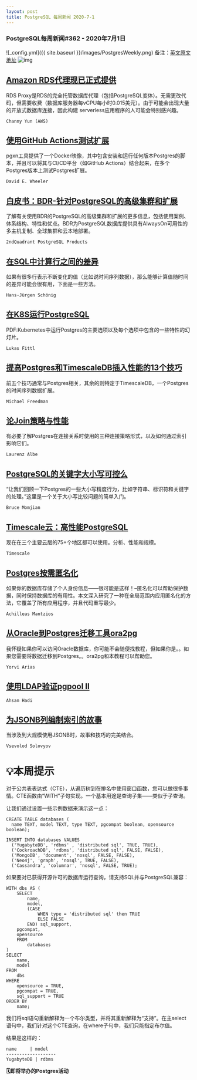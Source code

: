 ```yaml
---
layout: post
title: PostgreSQL 每周新闻 2020-7-1
---
```

### PostgreSQL每周新闻#362 - 2020年7月1日
![_config.yml]({{ site.baseurl }}/images/PostgresWeekly.png)
备注：[英文原文地址](https://postgresweekly.com/issues/362)
![img](https://res.cloudinary.com/cpress/image/upload/w_1280,e_sharpen:60/v1593609071/cchxwnmldtjs9xojgu4u.jpg)

## [Amazon RDS代理现已正式提供](https://postgresweekly.com/link/91150/web)
RDS Proxy是RDS的完全托管数据库代理（包括PostgreSQL变体）。无需更改代码，但需要收费（数据库服务器每vCPU每小时0.015美元）。由于可能会出现大量的开放式数据库连接，因此构建 serverless应用程序的人可能会特别感兴趣。

`Channy Yun (AWS) `

## [使用GitHub Actions测试扩展](https://postgresweekly.com/link/91022/web)
pgxn工具提供了一个Docker映像，其中包含安装和运行任何版本Postgres的脚本，并且可以将其与CI/CD平台（如GitHub Actions）结合起来，在多个Postgres版本上测试Postgres扩展。

`David E. Wheeler `

## [白皮书：BDR-针对PostgreSQL的高级集群和扩展](https://postgresweekly.com/link/91023/web)
了解有关使用BDR的PostgreSQL的高级集群和扩展的更多信息，包括使用案例、体系结构、特性和优点。BDR为PostgreSQL数据库提供具有AlwaysOn可用性的多主机复制、全球集群和云本地部署。


`2ndQuadrant PostgreSQL Products `
## [在SQL中计算行之间的差异](https://postgresweekly.com/link/91024/web)
如果有很多行表示不断变化的值（比如说时间序列数据），那么能够计算值随时间的差异可能会很有用，下面是一些方法。

`Hans-Jürgen Schönig `

## [在K8S运行PostgreSQL](https://postgresweekly.com/link/91025/web)
PDF:Kubernetes中运行Postgres的主要选项以及每个选项中包含的一些特性的幻灯片。


`Lukas Fittl `
## [提高Postgres和TimescaleDB插入性能的13个技巧](https://postgresweekly.com/link/91026/web)
前五个技巧通常与Postgres相关，其余的则特定于TimescaleDB，一个Postgres的时间序列数据扩展。


`Michael Freedman `
## [论Join策略与性能](https://postgresweekly.com/link/91028/web)
有必要了解Postgres在连接关系时使用的三种连接策略形式，以及如何通过索引影响它们。

`Laurenz Albe `

## [PostgreSQL的关键字大小写可控么](https://postgresweekly.com/link/91029/web)
“让我们回顾一下Postgres的一些大小写精度行为，比如字符串、标识符和关键字的处理。”这里是一个关于大小写比较问题的简单入门。

`Bruce Momjian `

## [Timescale云：高性能PostgreSQL](https://postgresweekly.com/link/91030/web)
现在在三个主要云层的75+个地区都可以使用。分析、性能和规模。

`Timescale `

## [Postgres按需匿名化](https://postgresweekly.com/link/91031/web)
如果你的数据库存储了个人身份信息——很可能是这样！–匿名化可以帮助保护数据，同时保持数据库的有用性。本文深入研究了一种在全局范围内应用匿名化的方法，它覆盖了所有应用程序，并且代码重写最少。


`Achilleas Mantzios `
## [从Oracle到Postgres迁移工具ora2pg](https://postgresweekly.com/link/91032/web)
我怀疑如果你可以访问Oracle数据库，你可能不会随便找教程，但如果你是。。如果您需要将数据迁移到Postgres。。ora2pg和本教程可以帮助您。


`Yorvi Arias `
## [使用LDAP验证pgpool II](https://postgresweekly.com/link/91034/web)


`Ahsan Hadi `
## [为JSONB列编制索引的故事](https://postgresweekly.com/link/91035/web)
当涉及到大规模使用JSONB时，故事和技巧的完美结合。

`Vsevolod Solovyov `

# 💡本周提示


对于公共表表达式（CTE），从遍历树到在排名中使用窗口函数，您可以做很多事情。CTE函数由“WITH”子句实现。一个基本用途是查询子集——类似于子查询。


让我们通过设置一些示例数据来演示这一点：


```
CREATE TABLE databases (
  name TEXT, model TEXT, type TEXT, pgcompat boolean, opensource boolean);
 
INSERT INTO databases VALUES
  ('YugabyteDB', 'rdbms' , 'distributed sql', TRUE, TRUE), 
  ('CockroachDB', 'rdbms', 'distributed sql', FALSE, FALSE),
  ('MongoDB', 'document', 'nosql', FALSE, FALSE), 
  ('Neo4j', 'graph', 'nosql', TRUE, FALSE),
  ('Cassandra', 'columnar', 'nosql', FALSE, TRUE);
```


如果要对已获得开源许可的数据库运行查询，请支持SQL并与PostgreSQL兼容：


```
WITH dbs AS (
    SELECT 
        name, 
        model,
        (CASE 
            WHEN type = 'distributed sql' then TRUE
            ELSE FALSE
        END) sql_support,
    pgcompat,
    opensource    
    FROM
        databases
)
SELECT
    name,
    model
FROM 
    dbs
WHERE
    opensource = TRUE,
    pgcompat = TRUE,
    sql_support = TRUE
ORDER BY 
    name;
```


我们将sql语句重新解释为一个布尔类型，并将其重新解释为“支持”。在主select语句中，我们针对这个CTE查询，在where子句中，我们只能指定布尔值。


结果是这样的：


```
name     | model
-------------------
YugabyteDB | rdbms
```


**🗓即将举办的Postgres活动**
